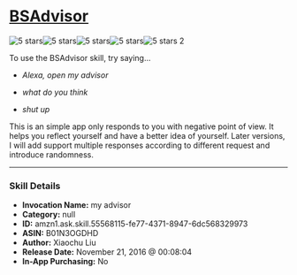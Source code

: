 # [BSAdvisor](http://alexa.amazon.com/#skills/amzn1.ask.skill.55568115-fe77-4371-8947-6dc568329973)
![5 stars](../../images/ic_star_black_18dp_1x.png)![5 stars](../../images/ic_star_black_18dp_1x.png)![5 stars](../../images/ic_star_black_18dp_1x.png)![5 stars](../../images/ic_star_black_18dp_1x.png)![5 stars](../../images/ic_star_black_18dp_1x.png) 2

To use the BSAdvisor skill, try saying...

* *Alexa, open my advisor*

* *what do you think*

* *shut up*

This is an simple app only responds to you with negative point of view. It helps you reflect yourself and have a better idea of yourself. Later versions, I will add support multiple responses according to different request and introduce randomness.

***

### Skill Details

* **Invocation Name:** my advisor
* **Category:** null
* **ID:** amzn1.ask.skill.55568115-fe77-4371-8947-6dc568329973
* **ASIN:** B01N3OGDHD
* **Author:** Xiaochu Liu
* **Release Date:** November 21, 2016 @ 00:08:04
* **In-App Purchasing:** No
